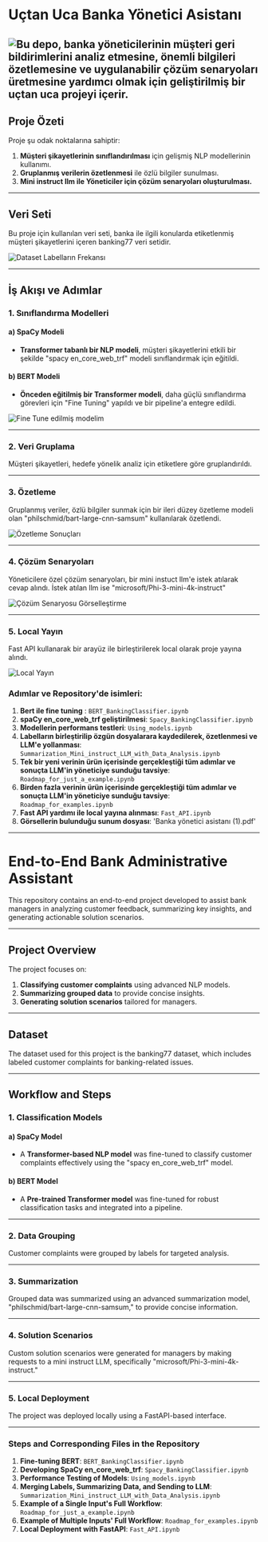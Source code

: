 # Uçtan Uca Banka Yönetici Asistanı  

![Bu depo, banka yöneticilerinin müşteri geri bildirimlerini analiz etmesine, önemli bilgileri özetlemesine ve uygulanabilir çözüm senaryoları üretmesine yardımcı olmak için geliştirilmiş bir uçtan uca projeyi içerir.](bank_administrative_assistant/images)
---

## Proje Özeti  

Proje şu odak noktalarına sahiptir:  
1. **Müşteri şikayetlerinin sınıflandırılması** için gelişmiş NLP modellerinin kullanımı.  
2. **Gruplanmış verilerin özetlenmesi** ile özlü bilgiler sunulması.
3. **Mini instruct llm ile Yöneticiler için çözüm senaryoları oluşturulması.**

---

## Veri Seti  

Bu proje için kullanılan veri seti, banka ile ilgili konularda etiketlenmiş müşteri şikayetlerini içeren banking77 veri setidir.

![Dataset Labelların Frekansı](images/dataset.png)  

---

## İş Akışı ve Adımlar  

### 1. Sınıflandırma Modelleri  

#### a) SpaCy Modeli  
- **Transformer tabanlı bir NLP modeli**, müşteri şikayetlerini etkili bir şekilde "spacy en_core_web_trf" modeli sınıflandırmak için eğitildi.  

#### b) BERT Modeli  
- **Önceden eğitilmiş bir Transformer modeli**, daha güçlü sınıflandırma görevleri için "Fine Tuning" yapıldı ve bir pipeline'a entegre edildi.  

![Fine Tune edilmiş modelim](images/hugginface.png)  

---

### 2. Veri Gruplama  

Müşteri şikayetleri, hedefe yönelik analiz için etiketlere göre gruplandırıldı.  

---

### 3. Özetleme  

Gruplanmış veriler, özlü bilgiler sunmak için bir ileri düzey özetleme modeli olan "philschmid/bart-large-cnn-samsum" kullanılarak özetlendi.  

![Özetleme Sonuçları](images/llmozet.png)  

---

### 4. Çözüm Senaryoları  

Yöneticilere özel çözüm senaryoları, bir mini instuct llm'e istek atılarak cevap alındı. İstek atılan llm ise "microsoft/Phi-3-mini-4k-instruct"

![Çözüm Senaryosu Görselleştirme](images/llmyorum.png)  

---
### 5. Local Yayın

Fast API kullanarak bir arayüz ile birleştirilerek local olarak proje yayına alındı.

![Local Yayın](images/urun.png)  

### Adımlar ve Repository'de isimleri:
1. **Bert ile fine tuning** : `BERT_BankingClassifier.ipynb` 
2. **spaCy en_core_web_trf geliştirilmesi**: `Spacy_BankingClassifier.ipynb` 
3. **Modellerin performans testleri**: `Using_models.ipynb`  
4. **Labelların birleştirilip özgün dosyalarara kaydedilerek, özetlenmesi ve LLM'e yollanması**: `Summarization_Mini_instruct_LLM_with_Data_Analysis.ipynb`
5. **Tek bir yeni verinin ürün içerisinde gerçekleştiği tüm adımlar ve sonuçta LLM'in yöneticiye sunduğu tavsiye**: `Roadmap_for_just_a_example.ipynb`
6. **Birden fazla verinin ürün içerisinde gerçekleştiği tüm adımlar ve sonuçta LLM'in yöneticiye sunduğu tavsiye**: `Roadmap_for_examples.ipynb`
7. **Fast API yardımı ile local yayına alınması**: `Fast_API.ipynb`
8. **Görsellerin bulunduğu sunum dosyası**: 'Banka yönetici asistanı (1).pdf'

---

# End-to-End Bank Administrative Assistant  

This repository contains an end-to-end project developed to assist bank managers in analyzing customer feedback, summarizing key insights, and generating actionable solution scenarios.  

---

## Project Overview  

The project focuses on:  
1. **Classifying customer complaints** using advanced NLP models.  
2. **Summarizing grouped data** to provide concise insights.  
3. **Generating solution scenarios** tailored for managers.  

---

## Dataset  

The dataset used for this project is the banking77 dataset, which includes labeled customer complaints for banking-related issues.  

---

## Workflow and Steps  

### 1. Classification Models  

#### a) SpaCy Model  
- A **Transformer-based NLP model** was fine-tuned to classify customer complaints effectively using the "spacy en_core_web_trf" model.  

#### b) BERT Model  
- A **Pre-trained Transformer model** was fine-tuned for robust classification tasks and integrated into a pipeline.  

---

### 2. Data Grouping  

Customer complaints were grouped by labels for targeted analysis.  

---

### 3. Summarization  

Grouped data was summarized using an advanced summarization model, "philschmid/bart-large-cnn-samsum," to provide concise information.  

---

### 4. Solution Scenarios  

Custom solution scenarios were generated for managers by making requests to a mini instruct LLM, specifically "microsoft/Phi-3-mini-4k-instruct."  

---

### 5. Local Deployment  

The project was deployed locally using a FastAPI-based interface.  

---

### Steps and Corresponding Files in the Repository  

1. **Fine-tuning BERT**: `BERT_BankingClassifier.ipynb`  
2. **Developing SpaCy en_core_web_trf**: `Spacy_BankingClassifier.ipynb`  
3. **Performance Testing of Models**: `Using_models.ipynb`  
4. **Merging Labels, Summarizing Data, and Sending to LLM**: `Summarization_Mini_instruct_LLM_with_Data_Analysis.ipynb`  
5. **Example of a Single Input's Full Workflow**: `Roadmap_for_just_a_example.ipynb`  
6. **Example of Multiple Inputs' Full Workflow**: `Roadmap_for_examples.ipynb`  
7. **Local Deployment with FastAPI**: `Fast_API.ipynb`  

